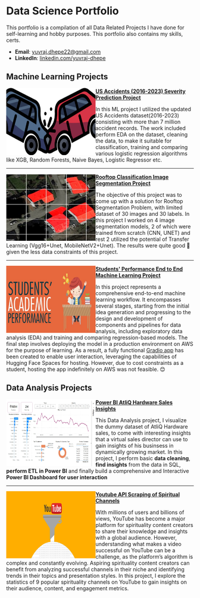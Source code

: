 # Data Science Portfolio

This portfolio is a compilation of all Data Related Projects I have done for self-learning and hobby purposes. This portfolio also contains my skills, certs.

- **Email**: [yuvraj.dhepe22@gmail.com](mailto:yuvraj.dhepe22@gmail.com)
- **LinkedIn**: [linkedin.com/yuvraj-dhepe](https://www.linkedin.com/in/yuvraj-shivaji-dhepe/)

## Machine Learning Projects

<img align = "left" width = "240" height = "180" src = "./Images/Us_Accidents_Project.png"> **[US Accidents (2016-2023) Severity Prediction Project](https://github.com/Yuvraj-Dhepe/Projects/tree/main/US-Accidents-Project)**

In this ML project I utilized the updated US Accidents dataset(2016-2023) consisting with more than 7 million accident records. The work included perform EDA on the dataset, cleaning the data, to make it suitable for classification, training and comparing various logistic regression algorithms like XGB, Random Forests, Naive Bayes, Logistic Regressor etc.

---

<img align = "left" width = "240" height = "180" src = "./Images/Rooftop_Project.jpg"></img> **[Rooftop Classification Image Segmentation Project](https://github.com/Yuvraj-Dhepe/Projects/tree/main/Rooftop_Classification_Project)**

The objective of this project was to come up with a solution for Rooftop Segmentation Problem, with limited dataset of 30 images and 30 labels. In this project I worked on 4 image segmentation models, 2 of which were trained from scratch (CNN, UNET) and rest 2 utilized the potential of Transfer Learning (Vgg16+Unet, MobileNetV2+Unet). The results were quite good 💫 given the less data constraints of this project.

---

<img align = "left" width = "240" height = "180" src = "./Images/StudentPerformance.jpg"> **[Students' Performance End to End Machine Learning Project](https://github.com/Yuvraj-Dhepe/ML_Web_Project)**

In this project represents a comprehensive end-to-end machine learning workflow. It encompasses several stages, starting from the initial idea generation and progressing to the design and development of components and pipelines for data analysis, including exploratory data analysis (EDA) and training and comparing regression-based models. The final step involves deploying the model in a production environment on AWS for the purpose of learning. As a result, a fully functional [Gradio app](https://yuvidhepe-studentperformance.hf.space) has been created to enable user interaction, leveraging the capabilities of Hugging Face Spaces for hosting. However, due to cost constraints as a student, hosting the app indefinitely on AWS was not feasible. 😊

## Data Analysis Projects

<img align = "left" width = "240" height = "180" src = "./Images/SalesProject.jpg"> **[Power BI AtliQ Hardware Sales Insights](https://yuvraj-dhepe.github.io/DataBlog_V1/docs/projects/B1_Sales_Insights.html)**

This Data Analysis project, I visualize the dummy dataset of AtliQ Hardware sales, to come with interesting insights that a virtual sales director can use to gain insights of his businsess in dynamically growing market. In this project, I perform basic **data cleaning**, **find insights** from the data in SQL, **perform ETL in Power BI** and finally build a comprehensive and Interactive **Power BI Dashboard for user interaction**

---

<img align = "left" width = "240" height = "180" src = "./Images/Yt_Scraping.png"> **[Youtube API Scraping of Spiritual Channels](https://yuvraj-dhepe.github.io/DataBlog_V1/docs/projects/Youtube_API_EDA.html)**

With millions of users and billions of views, YouTube has become a major platform for spirituality content creators to share their knowledge and insights with a global audience. However, understanding what makes a video successful on YouTube can be a challenge, as the platform’s algorithm is complex and constantly evolving. Aspiring spirituality content creators can benefit from analyzing successful channels in their niche and identifying trends in their topics and presentation styles. In this project, I explore the statistics of 9 popular spirituality channels on YouTube to gain insights on their audience, content, and engagement metrics.
